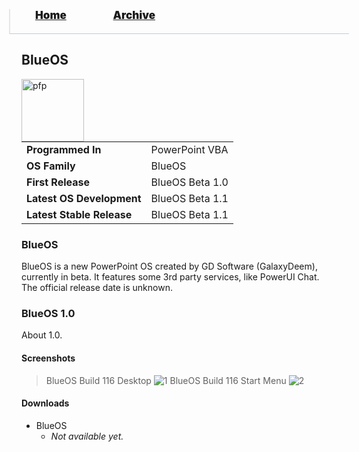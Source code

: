 <blockquote style="background: #0000;border-bottom: 1px solid #B2D2E1;height: 30px;margin: 0 -20px 20px;padding: 0px 20px 9px 40px;">
  <p style=""><a href="https://hexa-one.github.io/pptos-wiki/" style="font-size: 17px;font-weight: 900;font-style: normal;text-shadow: rgba(255,255,255,0.9) 0 1px 0;">Home</a>&nbsp;&nbsp;&nbsp;&nbsp;&nbsp;&nbsp;&nbsp;&nbsp;&nbsp;&nbsp;&nbsp;&nbsp;&nbsp;&nbsp;&nbsp;&nbsp;&nbsp;&nbsp;
    <a href="https://hexa-one.github.io/pptos-wiki/archive/" style="font-size: 17px;font-weight: 900;font-style: normal;text-shadow: rgba(255,255,255,0.9) 0 1px 0;">Archive</a>
  </p>
</blockquote>

## BlueOS

<a>
  <img align="left" height="100" alt="pfp" src="https://i.pinimg.com/474x/80/53/27/805327d9477b489e732e0b0247b7f73f.jpg" />
</a>

|                           |                               |
| ------------------------- | ----------------------------- |
| **Programmed In**         | PowerPoint VBA                |
| **OS Family**             | BlueOS                        |
| **First Release**         | BlueOS Beta 1.0               | 
| **Latest OS Development** | BlueOS Beta 1.1               |
| **Latest Stable Release** | BlueOS Beta 1.1               |

### BlueOS

BlueOS is a new PowerPoint OS created by GD Software (GalaxyDeem), currently in beta. It features some 3rd party services, like PowerUI Chat. The official release date is unknown.

### BlueOS 1.0

About 1.0.


#### Screenshots

> BlueOS Build 116 Desktop
![1](https://fastly.jwwb.nl/public/p/g/u/temp-azwmkoefkvoupqaocsbe/1kouj8/screenshot450.png?enable=upscale&width=1200)
> BlueOS Build 116 Start Menu
![2](https://fastly.jwwb.nl/public/p/g/u/temp-azwmkoefkvoupqaocsbe/nw5urj/screenshot451.png?enable=upscale&width=1200)


#### Downloads

- BlueOS
    - *Not available yet.*


<body style="background-image: url(https://raw.githubusercontent.com/hexa-one/pptos-wiki/gh-pages/assets/background/background.png);background-repeat: no-repeat;background-attachment: fixed;background-size: cover;">
